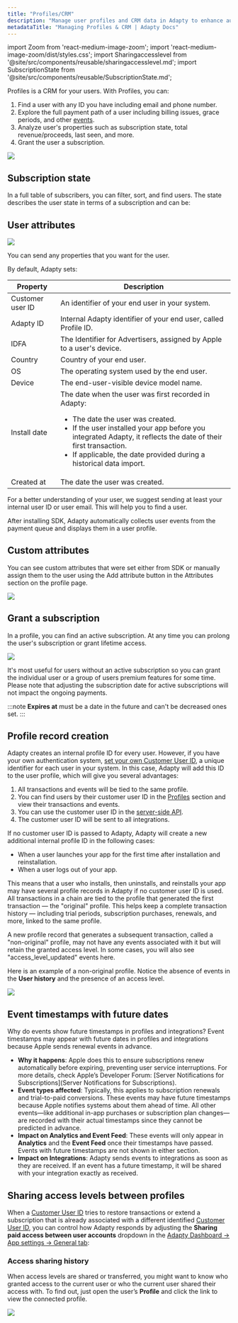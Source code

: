 ```yaml
---
title: "Profiles/CRM"
description: "Manage user profiles and CRM data in Adapty to enhance audience segmentation."
metadataTitle: "Managing Profiles & CRM | Adapty Docs"
---
```


import Zoom from 'react-medium-image-zoom';
import 'react-medium-image-zoom/dist/styles.css';
import Sharingaccesslevel from '@site/src/components/reusable/sharingaccesslevel.md';
import SubscriptionState from '@site/src/components/reusable/SubscriptionState.md';


Profiles is a CRM for your users. With Profiles, you can:

1. Find a user with any ID you have including email and phone number.
2. Explore the full payment path of a user including billing issues, grace periods, and other [events](events).
3. Analyze user's properties such as subscription state, total revenue/proceeds, last seen, and more.
4. Grant the user a subscription.

<Zoom>
  <img src={require('./img/profiles.webp').default}
  style={{
    border: '1px solid #727272', /* border width and color */
    width: '700px', /* image width */
    display: 'block', /* for alignment */
    margin: '0 auto' /* center alignment */
  }}
/>
</Zoom>

## Subscription state

In a full table of subscribers, you can filter, sort, and find users. The state describes the user state in terms of a subscription and can be:

<SubscriptionState />

## User attributes

<Zoom>
  <img src={require('./img/ce8df4d-CleanShot_2023-06-26_at_20.32.232x.webp').default}
  style={{
    border: '1px solid #727272', /* border width and color */
    width: '700px', /* image width */
    display: 'block', /* for alignment */
    margin: '0 auto' /* center alignment */
  }}
/>
</Zoom>

You can send any properties that you want for the user.

By default, Adapty sets:

| Property         | Description                                                  |
| ---------------- | ------------------------------------------------------------ |
| Customer user ID | An identifier of your end user in your system.               |
| Adapty ID        | Internal Adapty identifier of your end user, called Profile ID. |
| IDFA             | The Identifier for Advertisers, assigned by Apple to a user's device. |
| Country          | Country of your end user.                                    |
| OS               | The operating system used by the end user.                   |
| Device           | The end-user-visible device model name.                      |
| Install date     | The date when the user was first recorded in Adapty: <ul><li>The date the user was created. </li><li>If the user installed your app before you integrated Adapty, it reflects the date of their first transaction.</li><li>If applicable, the date provided during a historical data import.</li></ul> |
| Created at       | The date the user was created.                               |

For a better understanding of your user, we suggest sending at least your internal user ID or user email. This will help you to find a user.

After installing SDK, Adapty automatically collects user events from the payment queue and displays them in a user profile.

## Custom attributes

You can see custom attributes that were set either from SDK or manually assign them to the user using the Add attribute button in the Attributes section on the profile page.

<Zoom>
  <img src={require('./img/378c1fb-add_attribute.webp').default}
  style={{
    border: '1px solid #727272', /* border width and color */
    width: '700px', /* image width */
    display: 'block', /* for alignment */
    margin: '0 auto' /* center alignment */
  }}
/>
</Zoom>

## Grant a subscription

In a profile, you can find an active subscription. At any time you can prolong the user's subscription or grant lifetime access. 

<Zoom>
  <img src={require('./img/b1d74fd-edit_paid_access_level.webp').default}
  style={{
    border: '1px solid #727272', /* border width and color */
    width: '700px', /* image width */
    display: 'block', /* for alignment */
    margin: '0 auto' /* center alignment */
  }}
/>
</Zoom>

It's most useful for users without an active subscription so you can grant the individual user or a group of users premium features for some time. Please note that adjusting the subscription date for active subscriptions will not impact the ongoing payments.

:::note
**Expires at** must be a date in the future and can't be decreased ones set.
:::

## Profile record creation

Adapty creates an internal profile ID for every user. However, if you have your own authentication system, [set your own Customer User ID](identifying-users), a unique identifier for each user in your system. In this case, Adapty will add this ID to the user profile, which will give you several advantages:

1. All transactions and events will be tied to the same profile.
2. You can find users by their customer user ID in the [Profiles](profiles-crm) section and view their transactions and events.
3. You can use the customer user ID in the [server-side API](getting-started-with-server-side-api).
4. The customer user ID will be sent to all integrations.

If no customer user ID is passed to Adapty, Adapty will create a new additional internal profile ID in the following cases:

- When a user launches your app for the first time after installation and reinstallation.
- When a user logs out of your app.

This means that a user who installs, then uninstalls, and reinstalls your app may have several profile records in Adapty if no customer user ID is used. All transactions in a chain are tied to the profile that generated the first transaction — the "original" profile. This helps keep a complete transaction history — including trial periods, subscription purchases, renewals, and more, linked to the same profile. 

A new profile record that generates a subsequent transaction, called a "non-original" profile, may not have any events associated with it but will retain the granted access level. In some cases, you will also see "access_level_updated" events here.

Here is an example of a non-original profile. Notice the absence of events in the **User history** and the presence of an access level.

<Zoom>
  <img src={require('./img/98d0dad-non-original_profile.webp').default}
  style={{
    border: '1px solid #727272', /* border width and color */
    width: '700px', /* image width */
    display: 'block', /* for alignment */
    margin: '0 auto' /* center alignment */
  }}
/>
</Zoom>

## Event timestamps with future dates

Why do events show future timestamps in profiles and integrations? Event timestamps may appear with future dates in profiles and integrations because Apple sends renewal events in advance.

- **Why it happens**: Apple does this to ensure subscriptions renew automatically before expiring, preventing user service interruptions. For more details, check Apple’s Developer Forum: [Server Notifications for Subscriptions](Server Notifications for Subscriptions).
- **Event types affected**: Typically, this applies to subscription renewals and trial-to-paid conversions. These events may have future timestamps because Apple notifies systems about them ahead of time.
  All other events—like additional in-app purchases or subscription plan changes—are recorded with their actual timestamps since they cannot be predicted in advance.
- **Impact on Analytics and Event Feed**: These events will only appear in **Analytics** and the **Event Feed** once their timestamps have passed. Events with future timestamps are not shown in either section.
- **Impact on Integrations**: Adapty sends events to integrations as soon as they are received. If an event has a future timestamp, it will be shared with your integration exactly as received. 

## Sharing access levels between profiles

When a [Customer User ID](identifying-users#setting-customer-user-id-on-configuration) tries to restore transactions or extend a subscription that is already associated with a different identified [Customer User ID](identifying-users#setting-customer-user-id-on-configuration), you can control how Adapty responds by adjusting the **Sharing paid access between user accounts** dropdown in the [Adapty Dashboard -> App settings -> General tab](https://app.adapty.io/settings/general):

<Sharingaccesslevel />

### Access sharing history

When access levels are shared or transferred, you might want to know who granted access to the current user or who the current user shared their access with. To find out, just open the user’s **Profile** and click the link to view the connected profile.

<Zoom>
  <img src={require('./img/profile-access-level-origin.webp').default}
  style={{
    border: '1px solid #727272', /* border width and color */
    width: '700px', /* image width */
    display: 'block', /* for alignment */
    margin: '0 auto' /* center alignment */
  }}
/>
</Zoom>

